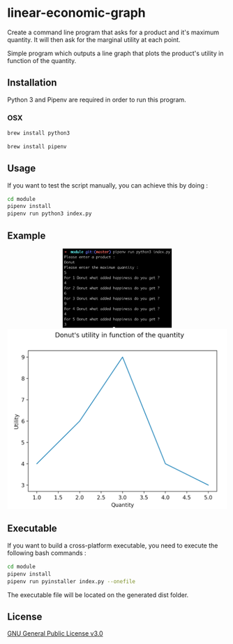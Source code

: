 # linear-economic-graph
Create a command line program that asks for a product and it's maximum quantity. 
It will then ask for the marginal utility at each point.

Simple program which outputs a line graph that plots the product's utility in function of the quantity.

## Installation

Python 3 and Pipenv are required in order to run this program.

### OSX

```bash
brew install python3
```
```bash
brew install pipenv
```

## Usage

If you want to test the script manually, you can achieve this by doing :

```bash
cd module
pipenv install
pipenv run python3 index.py
```

## Example

<p align="center">
    <img src="assets/cli-example.png" width="250">
    <img src="assets/graph-example.png" width="750">
</p>

## Executable

If you want to build a cross-platform executable, you need to execute the following bash commands :

```bash
cd module
pipenv install
pipenv run pyinstaller index.py --onefile
```

The executable file will be located on the generated dist folder.

## License

[GNU General Public License v3.0](https://www.gnu.org/licenses/gpl-3.0.en.html)
